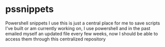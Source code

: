 # pssnippets
Powershell snippets I use
this is just a central place for me to save scripts I've built or am currently working on, I use powershell and in the past emailed myself an updated file every few weeks,
now I should be able to access them through this centralized repository
